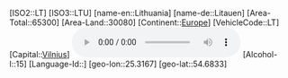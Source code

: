 ﻿---
location: [54.6833,25.3167]
type: Country
tags:
- geo/Country

SpocWebEntityId: 26952
isDeleted: false
confidential: public

---
[ISO2::LT]
[ISO3::LTU]
[name-en::Lithuania]
[name-de::Litauen]
[Area-Total::65300]
[Area-Land::30080]
[Continent::[Europe](geo/Continent/Europe.md)]
[VehicleCode::LT]
[Capital::[Vilnius](geo/Continent/Europe/Lithuania/Vilnius.md)]
![Anthem-Lithuania](xLarge/National-Anthem/Anthem-Lithuania.mp3)
[Alcohol-l::15]
[Language-Id::]
[geo-lon::25.3167]
[geo-lat::54.6833]

